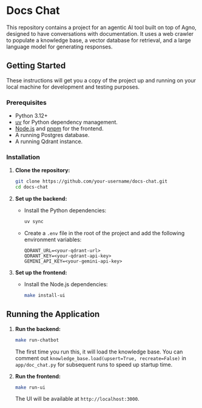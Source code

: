 # Docs Chat

This repository contains a project for an agentic AI tool built on top of Agno, designed to have conversations with documentation. It uses a web crawler to populate a knowledge base, a vector database for retrieval, and a large language model for generating responses.

## Getting Started

These instructions will get you a copy of the project up and running on your local machine for development and testing purposes.

### Prerequisites

- Python 3.12+
- [uv](https://docs.astral.sh/uv/) for Python dependency management.
- [Node.js](https://nodejs.org/en) and [pnpm](https://pnpm.io/) for the frontend.
- A running Postgres database.
- A running Qdrant instance.

### Installation

1.  **Clone the repository:**
    ```bash
    git clone https://github.com/your-username/docs-chat.git
    cd docs-chat
    ```

2.  **Set up the backend:**
    - Install the Python dependencies:
      ```bash
      uv sync
      ```
    - Create a `.env` file in the root of the project and add the following environment variables:
      ```
      QDRANT_URL=<your-qdrant-url>
      QDRANT_KEY=<your-qdrant-api-key>
      GEMINI_API_KEY=<your-gemini-api-key>
      ```

3.  **Set up the frontend:**
    - Install the Node.js dependencies:
      ```bash
      make install-ui
      ```

## Running the Application

1.  **Run the backend:**
    ```bash
    make run-chatbot
    ```
    The first time you run this, it will load the knowledge base. You can comment out `knowledge_base.load(upsert=True, recreate=False)` in `app/doc_chat.py` for subsequent runs to speed up startup time.

2.  **Run the frontend:**
    ```bash
    make run-ui
    ```
    The UI will be available at `http://localhost:3000`.

